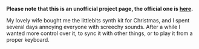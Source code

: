 **Please note that this is an unofficial project page, the official one is [here](http://www.instructables.com/id/USB-MIDI-Littlebits-synth/).**

My lovely wife bought me the littlebits synth kit for Christmas, and I spent several days annoying everyone with screechy sounds. After a while I wanted more control over it, to sync it with other things, or to play it from a proper keyboard.
